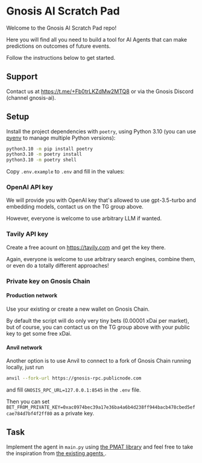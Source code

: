 # Gnosis AI Scratch Pad

Welcome to the Gnosis AI Scratch Pad repo! 

Here you will find all you need to build a tool for AI Agents that can make predictions on outcomes of future events.

Follow the instructions below to get started.

## Support

Contact us at https://t.me/+Fb0trLKZdMw2MTQ8 or via the Gnosis Discord (channel gnosis-ai).

## Setup

Install the project dependencies with `poetry`, using Python 3.10 (you can use [pyenv](https://github.com/pyenv/pyenv) to manage multiple Python versions):

```bash
python3.10 -m pip install poetry
python3.10 -m poetry install
python3.10 -m poetry shell
```

Copy `.env.example` to `.env` and fill in the values:

### OpenAI API key

We will provide you with OpenAI key that's allowed to use gpt-3.5-turbo and embedding models, contact us on the TG group above.

However, everyone is welcome to use arbitrary LLM if wanted.

### Tavily API key

Create a free acount on https://tavily.com and get the key there.

Again, everyone is welcome to use arbitrary search engines, combine them, or even do a totally different approaches!

### Private key on Gnosis Chain

#### Production network 

Use your existing or create a new wallet on Gnosis Chain. 

By default the script will do only very tiny bets (0.00001 xDai per market), but of course, you can contact us on the TG group above with your public key to get some free xDai.

#### Anvil network

Another option is to use Anvil to connect to a fork of Gnosis Chain running locally, just run

```bash
anvil --fork-url https://gnosis-rpc.publicnode.com
```

and fill `GNOSIS_RPC_URL=127.0.0.1:8545` in the `.env` file.

Then you can set `BET_FROM_PRIVATE_KEY=0xac0974bec39a17e36ba4a6b4d238ff944bacb478cbed5efcae784d7bf4f2ff80` as a private key.

## Task

Implement the agent in `main.py` using [the PMAT library](https://github.com/gnosis/prediction-market-agent-tooling) and feel free to take the inspiration from [the existing agents ](https://github.com/gnosis/prediction-market-agent).
